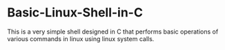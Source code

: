 # Basic-Linux-Shell-in-C

This is a very simple shell designed in C that performs basic operations of various commands in linux using linux system calls. 
